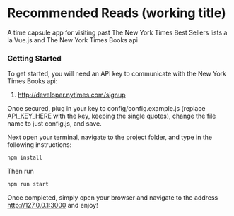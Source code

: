# Recommended Reads (working title)
A time capsule app for visiting past The New York Times Best Sellers lists a la Vue.js and The New York Times Books api

### Getting Started
To get started, you will need an API key to communicate with the New York Times Books api:

1. http://developer.nytimes.com/signup

Once secured, plug in your key to config/config.example.js (replace API_KEY_HERE with the key, keeping the single quotes), change the file name to just config.js, and save.

Next open your terminal, navigate to the project folder, and type in the following instructions:

```javascript
npm install
```

Then run 
```javascript
npm run start
```

Once completed, simply open your browser and navigate to the address http://127.0.0.1:3000 and enjoy!
